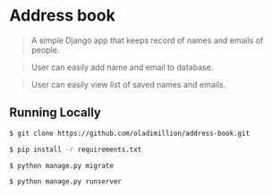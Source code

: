# Address book

> A simple Django app that keeps record of names and emails of people.

> User can easily add name and email to database.

> User can easily view list of saved names and emails.

## Running Locally

```bash
$ git clone https://github.com/oladimillion/address-book.git
```

```bash
$ pip install -r requirements.txt
```

```bash
$ python manage.py migrate
```

```bash
$ python manage.py runserver
```
